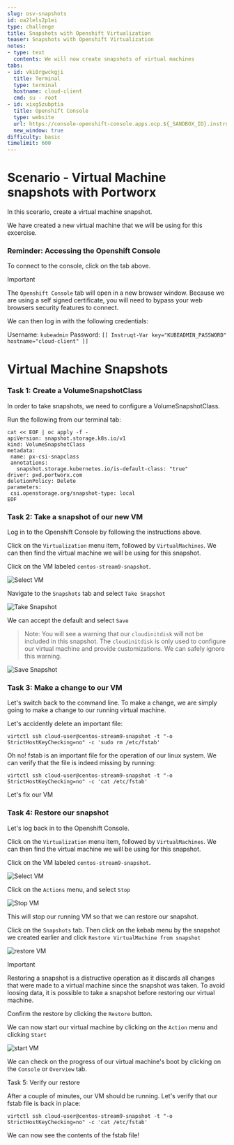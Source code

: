 ```yaml
---
slug: osv-snapshots
id: oa2lels2p1ei
type: challenge
title: Snapshots with Openshift Virtualization
teaser: Snapshots with Openshift Virtualization
notes:
- type: text
  contents: We will now create snapshots of virtual machines
tabs:
- id: vki0rgwckgji
  title: Terminal
  type: terminal
  hostname: cloud-client
  cmd: su - root
- id: xixg5zubptia
  title: Openshift Console
  type: website
  url: https://console-openshift-console.apps.ocp.${_SANDBOX_ID}.instruqt.pxbbq.com
  new_window: true
difficulty: basic
timelimit: 600
---
```






Scenario - Virtual Machine snapshots with Portworx
=====
In this scerario, create a virtual machine snapshot.

We have created a new virtual machine that we will be using for this excercise.

### Reminder: Accessing the Openshift Console

To connect to the console, click on the tab above.

> [!IMPORTANT]
> The `Openshift Console` tab will open in a new browser window. Because we are using a self signed certificate, you will need to bypass your web browsers security features to connect.

We can then log in with the following credentials:

Username: `kubeadmin`
Password: `[[ Instruqt-Var key="KUBEADMIN_PASSWORD" hostname="cloud-client" ]]`


Virtual Machine Snapshots
=====

### Task 1: Create a VolumeSnapshotClass

In order to take snapshots, we need to configure a VolumeSnapshotClass.

Run the following from our terminal tab:

```bash,run
cat << EOF | oc apply -f -
apiVersion: snapshot.storage.k8s.io/v1
kind: VolumeSnapshotClass
metadata:
 name: px-csi-snapclass
 annotations:
   snapshot.storage.kubernetes.io/is-default-class: "true"
driver: pxd.portworx.com
deletionPolicy: Delete
parameters:
 csi.openstorage.org/snapshot-type: local
EOF
```


### Task 2: Take a snapshot of our new VM


Log in to the Openshift Console by following the instructions above.

Click on the `Virtualization` menu item, followed by `VirtualMachines`. We can then find the virtual machine we will be using for this snapshot.

Click on the VM labeled `centos-stream9-snapshot`.

![Select VM](../assets/snapshot-vm-01.png)

Navigate to the `Snapshots` tab and select `Take Snapshot`

![Take Snapshot](../assets/snapshot-vm-02.png)

We can accept the default and select `Save`

> Note: You will see a warning that our `cloudinitdisk` will not be included in this snapshot. The `cloudinitdisk` is only used to configure our virtual machine and provide customizations. We can safely ignore this warning.

![Save Snapshot](../assets/snapshot-vm-03.png)

### Task 3: Make a change to our VM

Let's switch back to the command line. To make a change, we are simply going to make a change to our running virtual machine.

Let's accidently delete an important file:

```bash,run
virtctl ssh cloud-user@centos-stream9-snapshot -t "-o StrictHostKeyChecking=no" -c 'sudo rm /etc/fstab'
```

Oh no! fstab is an important file for the operation of our linux system. We can verify that the file is indeed missing by running:

```bash,run
virtctl ssh cloud-user@centos-stream9-snapshot -t "-o StrictHostKeyChecking=no" -c 'cat /etc/fstab'
```

Let's fix our VM

### Task 4: Restore our snapshot

Let's log back in to the Openshift Console.

Click on the `Virtualization` menu item, followed by `VirtualMachines`. We can then find the virtual machine we will be using for this snapshot.

Click on the VM labeled `centos-stream9-snapshot`.

![Select VM](../assets/snapshot-vm-01.png)

Click on the `Actions` menu, and select `Stop`

![Stop VM](../assets/snapshot-vm-04.png)

This will stop our running VM so that we can restore our snapshot.



Click on the `Snapshots` tab. Then click on the kebab menu by the snapshot we created earlier and click `Restore VirtualMachine from snapshot`

![restore VM](../assets/snapshot-vm-05.png)


> [!Important]
> Restoring a snapshot is a distructive operation as it discards all changes that were made to a virtual machine since the snapshot was taken. To avoid loosing data, it is possible to take a snapshot before restoring our virtual machine.

Confirm the restore by clicking the `Restore` button.

We can now start our virtual machine by clicking on the `Action` menu and clicking `Start`

![start VM](../assets/snapshot-vm-06.png)

We can check on the progress of our virtual machine's boot by clicking on the `Console` or `Overview` tab.

Task 5: Verify our restore

After a couple of minutes, our VM should be running. Let's verify that our fstab file is back in place:

```bash,run
virtctl ssh cloud-user@centos-stream9-snapshot -t "-o StrictHostKeyChecking=no" -c 'cat /etc/fstab'
```

We can now see the contents of the fstab file!